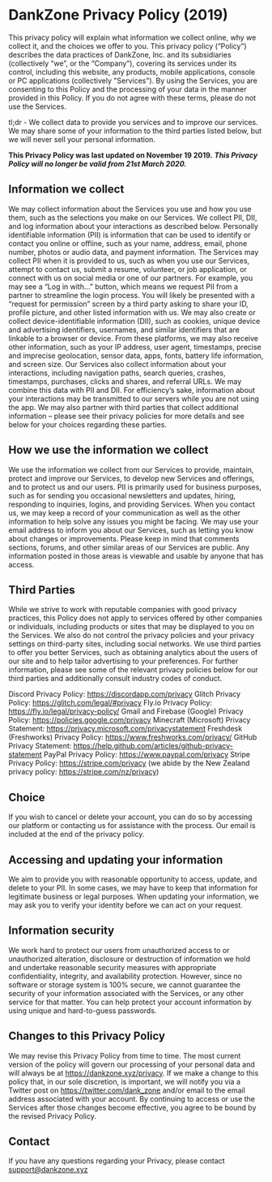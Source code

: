 # DankZone Privacy Policy (2019)

This privacy policy will explain what information we collect online, why we
collect it, and the choices we offer to you.
This privacy policy (“Policy”) describes the data practices of DankZone, Inc.
and its subsidiaries (collectively “we”, or the “Company”), covering its
services under its control, including this website, any products, mobile
applications, console or PC applications (collectively "Services"). By using the
Services, you are consenting to this Policy and the processing of your data in
the manner provided in this Policy. If you do not agree with these terms, please
do not use the Services.

tl;dr - We collect data to provide you services and to improve our services. We
may share some of your information to the third parties listed below, but we
will never sell your personal information.

**This Privacy Policy was last updated on November 19 2019.**
**_This Privacy Policy will no longer be valid from 21st March 2020._**

## Information we collect

We may collect information about the Services you use and how you use them, such
as the selections you make on our Services. We collect PII, DII, and log
information about your interactions as described below.
Personally identifiable information (PII) is information that can be used to
identify or contact you online or offline, such as your name, address, email,
phone number, photos or audio data, and payment information. The Services may
collect PII when it is provided to us, such as when you use our Services,
attempt to contact us, submit a resume, volunteer, or job application, or
connect with us on social media or one of our partners. For example, you may see
a “Log in with…” button, which means we request PII from a partner to streamline
the login process. You will likely be presented with a “request for permission”
screen by a third party asking to share your ID, profile picture, and other
listed information with us.
We may also create or collect device-identifiable information (DII), such as
cookies, unique device and advertising identifiers, usernames, and similar
identifiers that are linkable to a browser or device. From these platforms, we
may also receive other information, such as your IP address, user agent,
timestamps, precise and imprecise geolocation, sensor data, apps, fonts, battery
life information, and screen size.
Our Services also collect information about your interactions, including
navigation paths, search queries, crashes, timestamps, purchases, clicks and
shares, and referral URLs. We may combine this data with PII and DII. For
efficiency’s sake, information about your interactions may be transmitted to our
servers while you are not using the app. We may also partner with third parties
that collect additional information – please see their privacy policies for more
details and see below for your choices regarding these parties.

## How we use the information we collect

We use the information we collect from our Services to provide, maintain,
protect and improve our Services, to develop new Services and offerings, and to
protect us and our users.
PII is primarily used for business purposes, such as for sending you occasional
newsletters and updates, hiring, responding to inquiries, logins, and providing
Services. When you contact us, we may keep a record of your communication as
well as the other information to help solve any issues you might be facing. We
may use your email address to inform you about our Services, such as letting you
know about changes or improvements. Please keep in mind that comments sections,
forums, and other similar areas of our Services are public. Any information
posted in those areas is viewable and usable by anyone that has access.

## Third Parties

While we strive to work with reputable companies with good privacy practices,
this Policy does not apply to services offered by other companies or
individuals, including products or sites that may be displayed to you on the
Services. We also do not control the privacy policies and your privacy settings
on third-party sites, including social networks. We use third parties to offer
you better Services, such as obtaining analytics about the users of our site and
to help tailor advertising to your preferences. For further information, please
see some of the relevant privacy policies below for our third parties and
additionally consult industry codes of conduct.

Discord Privacy Policy: <https://discordapp.com/privacy>
Glitch Privacy Policy: <https://glitch.com/legal/#privacy>
Fly.io Privacy Policy: <https://fly.io/legal/privacy-policy/>
Gmail and Firebase (Google) Privacy Policy:
<https://policies.google.com/privacy>
Minecraft (Microsoft) Privacy Statement:
<https://privacy.microsoft.com/privacystatement>
Freshdesk (Freshworks) Privacy Policy: <https://www.freshworks.com/privacy/>
GitHub Privacy Statement:
<https://help.github.com/articles/github-privacy-statement>
PayPal Privacy Policy: <https://www.paypal.com/privacy>
Stripe Privacy Policy: <https://stripe.com/privacy> (we abide by the New Zealand
privacy policy: <https://stripe.com/nz/privacy>)

## Choice

If you wish to cancel or delete your account, you can do so by accessing our
platform or contacting us for assistance with the process. Our email is included
at the end of the privacy policy.

## Accessing and updating your information

We aim to provide you with reasonable opportunity to access, update, and delete
to your PII. In some cases, we may have to keep that information for legitimate
business or legal purposes. When updating your information, we may ask you to
verify your identity before we can act on your request.

## Information security

We work hard to protect our users from unauthorized access to or unauthorized
alteration, disclosure or destruction of information we hold and undertake
reasonable security measures with appropriate confidentiality, integrity, and
availability protection. However, since no software or storage system is 100%
secure, we cannot guarantee the security of your information associated with the
Services, or any other service for that matter. You can help protect your
account information by using unique and hard-to-guess passwords.

## Changes to this Privacy Policy

We may revise this Privacy Policy from time to time. The most current version of
the policy will govern our processing of your personal data and will always be
at https://dankzone.xyz/privacy. If we make a change to this policy that, in our
sole discretion, is important, we will notify you via a Twitter post on
https://twitter.com/dank_zone and/or email to the email address associated with
your account. By continuing to access or use the Services after those changes
become effective, you agree to be bound by the revised Privacy Policy.

## Contact

If you have any questions regarding your Privacy, please contact
support@dankzone.xyz
